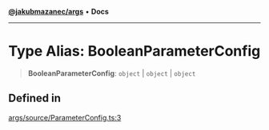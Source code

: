 [**@jakubmazanec/args**](../README.md) • **Docs**

---

# Type Alias: BooleanParameterConfig

> **BooleanParameterConfig**: `object` \| `object` \| `object`

## Defined in

[args/source/ParameterConfig.ts:3](https://github.com/jakubmazanec/tools/blob/28bd44b020b25cf8f9b96b5a385bb7c918cf32ab/packages/args/source/ParameterConfig.ts#L3)
